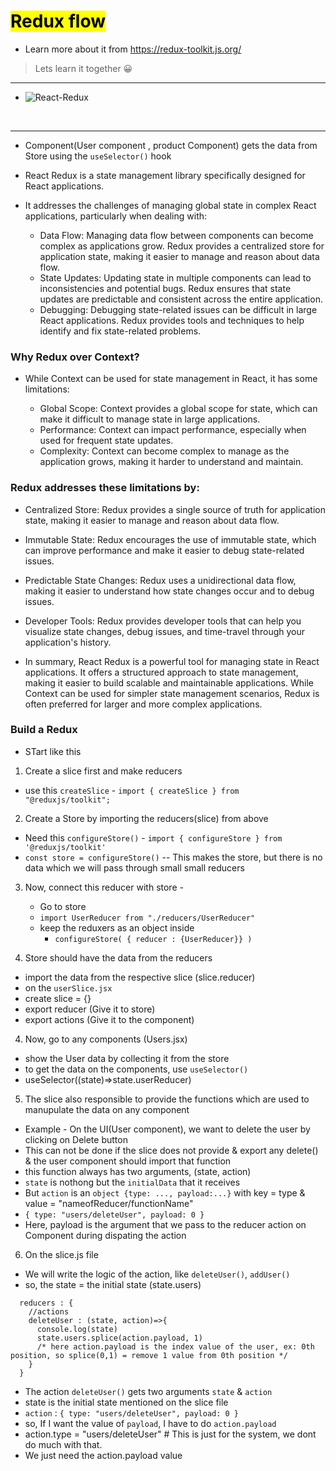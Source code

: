 
# <mark> Redux flow </mark>
- Learn more about it from <https://redux-toolkit.js.org/>

> Lets learn it together 😀


---

- ![React-Redux](https://github.com/user-attachments/assets/64dbfa11-0307-44d5-bbd3-5150f9942ba7)

<br>
<hr>

- Component(User component , product Component) gets the data from Store using the `useSelector()` hook

- React Redux is a state management library specifically designed for React applications.

- It addresses the challenges of managing global state in complex React applications, particularly when dealing with:

  - Data Flow: Managing data flow between components can become complex as applications grow. Redux provides a centralized store for application state, making it easier to manage and reason about data flow.
  - State Updates: Updating state in multiple components can lead to inconsistencies and potential bugs. Redux ensures that state updates are predictable and consistent across the entire application.
  - Debugging: Debugging state-related issues can be difficult in large React applications. Redux provides tools and techniques to help identify and fix state-related problems.

### Why Redux over Context?

- While Context can be used for state management in React, it has some limitations:

  - Global Scope: Context provides a global scope for state, which can make it difficult to manage state in large applications.
  - Performance: Context can impact performance, especially when used for frequent state updates.
  - Complexity: Context can become complex to manage as the application grows, making it harder to understand and maintain.

### Redux addresses these limitations by:

  - Centralized Store: Redux provides a single source of truth for application state, making it easier to manage and reason about data flow.
  - Immutable State: Redux encourages the use of immutable state, which can improve performance and make it easier to debug state-related issues.
  - Predictable State Changes: Redux uses a unidirectional data flow, making it easier to understand how state changes occur and to debug issues.
  - Developer Tools: Redux provides developer tools that can help you visualize state changes, debug issues, and time-travel through your application's history.

- In summary, React Redux is a powerful tool for managing state in React applications. It offers a structured approach to state management, making it easier to build scalable and maintainable applications. While Context can be used for simpler state management scenarios, Redux is often preferred for larger and more complex applications.

### Build a Redux

- STart like this
1. Create a slice first and make reducers
- use this `createSlice` - `import { createSlice } from "@reduxjs/toolkit";`

2. Create a Store by importing the reducers(slice) from above
- Need this `configureStore()` - `import { configureStore } from '@reduxjs/toolkit'`
- `const store = configureStore()` -- This makes the store, but there is no data which we will pass through small small reducers

3. Now, connect this reducer with store -
    - Go to store
    - `import UserReducer from "./reducers/UserReducer"`
    - keep the reduxers as an object inside 
        - `configureStore( { reducer : {UserReducer}} )`

4. Store should have the data from the reducers
- import the data from the respective slice (slice.reducer)
- on the `userSlice.jsx` 
- create slice  = {}
- export reducer (Give it to store)
- export actions (Give it to the component)

4. Now, go to any components (Users.jsx)
- show the User data by collecting it from the store
- to get the data on the components, use `useSelector()`
- useSelector((state)=>state.userReducer)

5. The slice also responsible to provide the functions which are used to manupulate the data on any component
- Example - On the UI(User component), we want to delete the user by clicking on Delete button
- This can not be done if the slice does not provide & export any delete() & the user component should import that function
- this function always has two arguments, (state, action)
- `state` is nothong but the `initialData` that it receives
- But `action` is an `object {type: ..., payload:...}` with key = type & value = "nameofReducer/functionName"
- `{ type: "users/deleteUser", payload: 0 }`
- Here, payload is the argument that we pass to the reducer action on Component during dispating the action

6. On the slice.js file
- We will write the logic of the action, like `deleteUser()`, `addUser()`
- so, the state = the initial state (state.users)
```
  reducers : {
    //actions
    deleteUser : (state, action)=>{
      console.log(state)
      state.users.splice(action.payload, 1) 
      /* here action.payload is the index value of the user, ex: 0th position, so splice(0,1) = remove 1 value from 0th position */
    }  
  }
```
- The action `deleteUser()` gets two arguments `state` & `action`
- state is the initial state mentioned on the slice file
- `action` : `{ type: "users/deleteUser", payload: 0 }`
- so, If I want the value of `payload`, I have to do `action.payload`
- action.type = "users/deleteUser" # This is just for the system, we dont do much with that.
- We just need the action.payload value 

